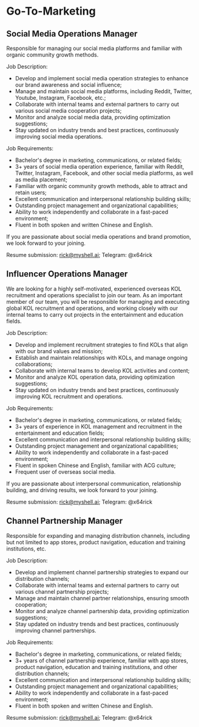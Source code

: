 # Go-To-Marketing

## Social Media Operations Manager

Responsible for managing our social media platforms and familiar with organic community growth methods.

Job Description:

* Develop and implement social media operation strategies to enhance our brand awareness and social influence;
* Manage and maintain social media platforms, including Reddit, Twitter, Youtube, Instagram, Facebook, etc.;
* Collaborate with internal teams and external partners to carry out various social media cooperation projects;
* Monitor and analyze social media data, providing optimization suggestions;
* Stay updated on industry trends and best practices, continuously improving social media operations.

Job Requirements:

* Bachelor's degree in marketing, communications, or related fields;
* 3+ years of social media operation experience, familiar with Reddit, Twitter, Instagram, Facebook, and other social media platforms, as well as media placement;
* Familiar with organic community growth methods, able to attract and retain users;
* Excellent communication and interpersonal relationship building skills;
* Outstanding project management and organizational capabilities;
* Ability to work independently and collaborate in a fast-paced environment;
* Fluent in both spoken and written Chinese and English.

If you are passionate about social media operations and brand promotion, we look forward to your joining.

Resume submission: rick@myshell.ai; Telegram: @x64rick

## Influencer Operations Manager

We are looking for a highly self-motivated, experienced overseas KOL recruitment and operations specialist to join our team. As an important member of our team, you will be responsible for managing and executing global KOL recruitment and operations, and working closely with our internal teams to carry out projects in the entertainment and education fields.

Job Description:

* Develop and implement recruitment strategies to find KOLs that align with our brand values and mission;
* Establish and maintain relationships with KOLs, and manage ongoing collaborations;
* Collaborate with internal teams to develop KOL activities and content;
* Monitor and analyze KOL operation data, providing optimization suggestions;
* Stay updated on industry trends and best practices, continuously improving KOL recruitment and operations.

Job Requirements:

* Bachelor's degree in marketing, communications, or related fields;
* 3+ years of experience in KOL management and recruitment in the entertainment and education fields;
* Excellent communication and interpersonal relationship building skills;
* Outstanding project management and organizational capabilities;
* Ability to work independently and collaborate in a fast-paced environment;
* Fluent in spoken Chinese and English, familiar with ACG culture;
* Frequent user of overseas social media.

If you are passionate about interpersonal communication, relationship building, and driving results, we look forward to your joining.

Resume submission: rick@myshell.ai; Telegram: @x64rick

## Channel Partnership Manager

Responsible for expanding and managing distribution channels, including but not limited to app stores, product navigation, education and training institutions, etc.

Job Description:

* Develop and implement channel partnership strategies to expand our distribution channels;
* Collaborate with internal teams and external partners to carry out various channel partnership projects;
* Manage and maintain channel partner relationships, ensuring smooth cooperation;
* Monitor and analyze channel partnership data, providing optimization suggestions;
* Stay updated on industry trends and best practices, continuously improving channel partnerships.

Job Requirements:

* Bachelor's degree in marketing, communications, or related fields;
* 3+ years of channel partnership experience, familiar with app stores, product navigation, education and training institutions, and other distribution channels;
* Excellent communication and interpersonal relationship building skills;
* Outstanding project management and organizational capabilities;
* Ability to work independently and collaborate in a fast-paced environment;
* Fluent in both spoken and written Chinese and English.

Resume submission: rick@myshell.ai; Telegram: @x64rick